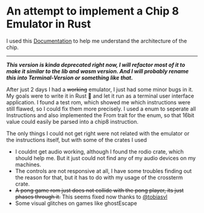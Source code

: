 # An attempt to implement a Chip 8 Emulator in Rust
I used this [Documentation](http://devernay.free.fr/hacks/chip8/C8TECH10.HTM#2.5) to help me understand the architecture of the chip.

---

***This version is kinda deprecated right now, I will refactor most of it to make it similar to the lib and wasm version. And I will probably rename this into Terminal-Version or something like that.***





After just 2 days I had a ~~working~~ emulator, I just had some minor bugs in it.
My goals were to write it in Rust 🦀 and let it run as a terminal user interface application.
I found a test rom, which showed me which instructions were still flawed, so I could fix them more precisely. I used a enum to seperate all Instructions and also implemented the From trait for the enum, so that 16bit value could easily be parsed into a chip8 instruction.

The only things I could not get right were not related with the emulator or the instructions itself, but with some of the crates I used
- I couldnt get audio working, although I found the rodio crate, which should help me. But it just could not find any of my audio devices on my machines.
- The controls are not responsive at all, I have some troubles finding out the reason for that, but it has to do with my usage of the crossterm crate.
- ~~A pong game rom just does not collide with the pong player, its just phases through it.~~ This seems fixed now thanks to [@tobiasvl](https://github.com/tobiasvl)
- Some visual glitches on games like ghostEscape
